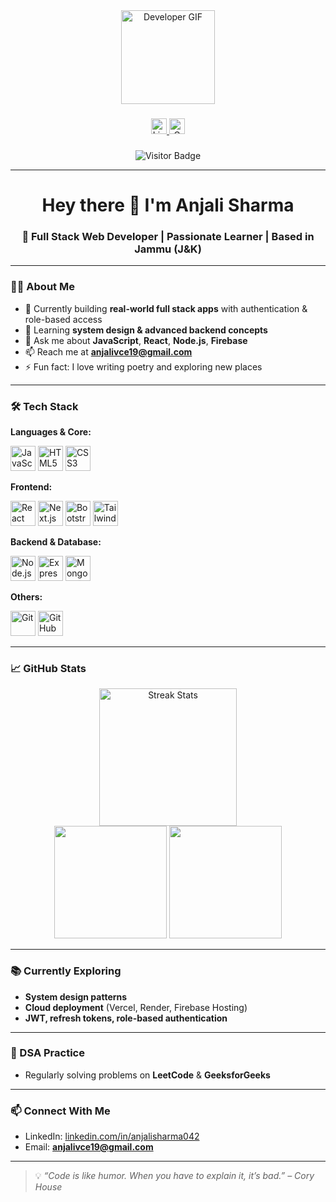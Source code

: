 <div align="center">
  <img height="150" src="https://media.giphy.com/media/M9gbBd9nbDrOTu1Mqx/giphy.gif" alt="Developer GIF" />
</div>

###

<div align="center">
  <a href="https://linkedin.com/in/anjalisharma042" target="_blank">
    <img src="https://img.shields.io/static/v1?message=LinkedIn&logo=linkedin&label=&color=0077B5&logoColor=white&labelColor=&style=for-the-badge" height="25" alt="LinkedIn" />
  </a>

  <a href="mailto:anjalivce19@gmail.com" target="_blank">
    <img src="https://img.shields.io/static/v1?message=Gmail&logo=gmail&label=&color=D14836&logoColor=white&labelColor=&style=for-the-badge" height="25" alt="Gmail" />
  </a>
</div>

###

<div align="center">
  <img src="https://visitor-badge.laobi.icu/badge?page_id=AnjaliSharma2212" alt="Visitor Badge" />
</div>

---

<h1 align="center">Hey there 👋 I'm Anjali Sharma</h1>

<h3 align="center">🚀 Full Stack Web Developer | Passionate Learner | Based in Jammu (J&K)</h3>

---

### 👩‍💻 About Me  

- 🔭 Currently building **real-world full stack apps** with authentication & role-based access  
- 🌱 Learning **system design & advanced backend concepts**  
- 💬 Ask me about **JavaScript**, **React**, **Node.js**, **Firebase**  
- 📫 Reach me at **anjalivce19@gmail.com**  
- ⚡ Fun fact: I love writing poetry and exploring new places  

---

### 🛠️ Tech Stack  

**Languages & Core:**  
<div align="left">
  <img src="https://cdn.jsdelivr.net/gh/devicons/devicon/icons/javascript/javascript-original.svg" height="40" alt="JavaScript" />
  <img src="https://cdn.jsdelivr.net/gh/devicons/devicon/icons/html5/html5-original.svg" height="40" alt="HTML5" />
  <img src="https://cdn.jsdelivr.net/gh/devicons/devicon/icons/css3/css3-original.svg" height="40" alt="CSS3" />
</div>

**Frontend:**  
<div align="left">
  <img src="https://cdn.jsdelivr.net/gh/devicons/devicon/icons/react/react-original.svg" height="40" alt="React" />
  <img src="https://cdn.jsdelivr.net/gh/devicons/devicon/icons/nextjs/nextjs-original.svg" height="40" alt="Next.js" />
  <img src="https://cdn.jsdelivr.net/gh/devicons/devicon/icons/bootstrap/bootstrap-original.svg" height="40" alt="Bootstrap" />
  <img src="https://cdn.jsdelivr.net/gh/devicons/devicon/icons/tailwindcss/tailwindcss-plain.svg" height="40" alt="Tailwind CSS" />
</div>

**Backend & Database:**  
<div align="left">
  <img src="https://cdn.jsdelivr.net/gh/devicons/devicon/icons/nodejs/nodejs-original.svg" height="40" alt="Node.js" />
  <img src="https://cdn.jsdelivr.net/gh/devicons/devicon/icons/express/express-original.svg" height="40" alt="Express" />
  <img src="https://cdn.jsdelivr.net/gh/devicons/devicon/icons/mongodb/mongodb-original.svg" height="40" alt="MongoDB" />
</div>

**Others:**  
<div align="left">
  <img src="https://cdn.jsdelivr.net/gh/devicons/devicon/icons/git/git-original.svg" height="40" alt="Git" />
  <img src="https://cdn.jsdelivr.net/gh/devicons/devicon/icons/github/github-original.svg" height="40" alt="GitHub" />
</div>

---

### 📈 GitHub Stats  

<div align="center">
  <img src="https://github-readme-streak-stats.herokuapp.com?user=AnjaliSharma2212&theme=dark&border_radius=5" height="220" alt="Streak Stats" />
</div>  

<div align="center">
  <img src="https://github-readme-stats.vercel.app/api?username=AnjaliSharma2212&show_icons=true&theme=dark" height="180" />
  <img src="https://github-readme-stats.vercel.app/api/top-langs/?username=AnjaliSharma2212&layout=compact&theme=dark" height="180" />
</div>  

---

### 📚 Currently Exploring  

- **System design patterns**  
- **Cloud deployment** (Vercel, Render, Firebase Hosting)  
- **JWT, refresh tokens, role-based authentication**  

---

### 🧠 DSA Practice  

- Regularly solving problems on **LeetCode** & **GeeksforGeeks**  

---

### 📫 Connect With Me  

- LinkedIn: [linkedin.com/in/anjalisharma042](https://linkedin.com/in/anjalisharma042)   
- Email: **anjalivce19@gmail.com**  

---

> 💡 *“Code is like humor. When you have to explain it, it’s bad.” – Cory House*  

